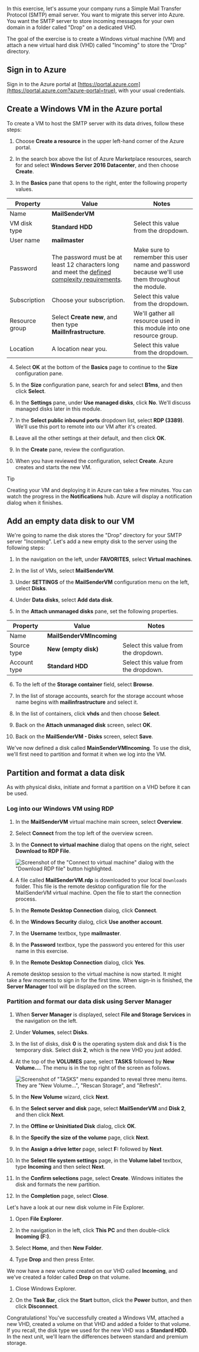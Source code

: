 In this exercise, let's assume your company runs a Simple Mail Transfer Protocol (SMTP) email server. You want to migrate this server into Azure. You want the SMTP server to store incoming messages for your own domain in a folder called "Drop" on a dedicated VHD.

The goal of the exercise is to create a Windows virtual machine (VM) and attach a new virtual hard disk (VHD) called "Incoming" to store the "Drop" directory.

## Sign in to Azure

Sign in to the Azure portal at [https://portal.azure.com](https://portal.azure.com?azure-portal=true), with your usual credentials.

## Create a Windows VM in the Azure portal

To create a VM to host the SMTP server with its data drives, follow these steps:

1. Choose **Create a resource** in the upper left-hand corner of the Azure portal.

1. In the search box above the list of Azure Marketplace resources, search for and select **Windows Server 2016 Datacenter**, and then choose **Create**.

1. In the **Basics** pane that opens to the right, enter the following property values. 


|Property  |Value  |Notes  |
|---------|---------|---------|
|Name     |   **MailSenderVM**      |         |
|VM disk type     |  **Standard HDD**       |   Select this value from the dropdown.      |
|User name     |  **mailmaster**       |         |
|Password     |  The password must be at least 12 characters long and meet the [defined complexity requirements](https://docs.microsoft.com/azure/virtual-machines/windows/faq#what-are-the-password-requirements-when-creating-a-vm).       | Make sure to remember this user name and password because we'll use them throughout the module.         |
|Subscription     |  Choose your subscription.       |  Select this value from the dropdown.       |
|Resource group     |  Select **Create new**, and then type **MailInfrastructure**.       |  We'll gather all resource used in this module into one resource group.       |
|Location     |   A location near you.      | Select this value from the dropdown.        |

4. Select **OK** at the bottom of the **Basics** page to continue to the **Size** configuration pane.

1. In the **Size** configuration pane, search for and select **B1ms**, and then click **Select**.

1. In the **Settings** pane, under **Use managed disks**, click **No**. We'll discuss managed disks later in this module.

1. In the **Select public inbound ports** dropdown list, select **RDP (3389)**. We'll use this port to remote into our VM after it's created.

1. Leave all the other settings at their default, and then click **OK**.

1. In the **Create** pane, review the configuration.

1. When you have reviewed the configuration,  select **Create**. Azure creates and starts the new VM.

> [!TIP]
> Creating your VM and deploying it in Azure can take a few minutes. You can watch the progress in the **Notifications** hub. Azure will display a notification dialog when it finishes.

## Add an empty data disk to our VM

We're going to name the disk stores the "Drop" directory for your SMTP server "Incoming". Let's add a new empty disk to the server using the following steps:

1. In the navigation on the left, under **FAVORITES**, select **Virtual machines**.

1. In the list of VMs, select **MailSenderVM**.

1. Under **SETTINGS** of the **MailSenderVM** configuration menu on the left, select **Disks**.

1. Under **Data disks**, select **Add data disk**.

1. In the **Attach unmanaged disks** pane, set the following properties.


|Property  |Value  |Notes  |
|---------|---------|---------|
|Name     |   **MailSenderVMIncoming**      |         |
|Source type     |  **New (empty disk)**       |   Select this value from the dropdown.       |
|Account type     |  **Standard HDD**       |  Select this value from the dropdown.        |


6. To the left of the **Storage container** field, select **Browse**.

1. In the list of storage accounts, search for the storage account whose name begins with **mailinfrastructure** and select it.

1. In the list of containers, click **vhds** and then choose **Select**.

1. Back on the **Attach unmanaged disk** screen, select **OK**.

1. Back on the **MailSenderVM - Disks** screen, select **Save**.

We've now defined a disk called **MainSenderVMIncoming**. To use the disk, we'll first need to partition and format it when we log into the VM. 

## Partition and format a data disk

As with physical disks, initiate and format a partition on a VHD before it can be used.

### Log into our Windows VM using RDP

1. In the **MailSenderVM** virtual machine main screen, select **Overview**.

1. Select **Connect** from the top left of the overview screen.

1. In the **Connect to virtual machine** dialog that opens on the right, select **Download to RDP File**.

   ![Screenshot of the "Connect to virtual machine" dialog with the "Download RDP file" button highlighted.](../media-draft/download-rdp.png)

4. A file called **MailSenderVM.rdp** is downloaded to your local `Downloads` folder. This file is the remote desktop configuration file for the MailSenderVM virtual machine. Open the file to start the connection process.

1. In the **Remote Desktop Connection** dialog, click **Connect**.

1. In the **Windows Security** dialog, click **Use another account**.

1. In the **Username** textbox, type **mailmaster**.

1. In the **Password** textbox, type the password you entered for this user name in this exercise. 

1. In the **Remote Desktop Connection** dialog, click **Yes**.

A remote desktop session to the virtual machine is now started. It might take a few moments to sign in for the first time. When sign-in is finished, the **Server Manager** tool will be displayed on the screen.

### Partition and format our data disk using Server Manager

1. When **Server Manager** is displayed, select **File and Storage Services** in the navigation on the left.

1. Under **Volumes**, select **Disks**.

1. In the list of disks, disk **0** is the operating system disk and disk **1** is the temporary disk. Select disk **2**, which is the new VHD you just added.

1. At the top of the **VOLUMES** pane, select **TASKS** followed by **New Volume...**. The menu is in the top right of the screen as follows.

   ![Screenshot of "TASKS" menu expanded to reveal three menu items. They are "New Volume...", "Rescan Storage", and "Refresh".](../media-draft/tasks-menu.png)


1. In the **New Volume** wizard, click **Next**.

1. In the **Select server and disk** page, select **MailSenderVM** and **Disk 2**, and then click **Next**.

1. In the **Offline or Uninitiated Disk** dialog, click **OK**.

1. In the **Specify the size of the volume** page, click **Next**.

1. In the **Assign a drive letter** page, select **F:** followed by **Next**.

1. In the **Select file system settings** page, in the **Volume label** textbox, type **Incoming** and then select **Next**.

1. In the **Confirm selections** page, select **Create**. Windows initiates the disk and formats the new partition.

1. In the **Completion** page, select **Close**.

Let's have a look at our new disk volume in File Explorer. 
1. Open **File Explorer**.

1. In the navigation in the left, click **This PC** and then double-click **Incoming (F:)**.

1. Select **Home**, and then **New Folder**.

1. Type **Drop** and then press Enter.

We now have a new volume created on our VHD called **Incoming**, and we've created a folder called **Drop** on that volume.  

1. Close Windows Explorer.

1. On the **Task Bar**, click the **Start** button, click the **Power** button, and then click **Disconnect**.

Congratulations! You've successfully created a Windows VM, attached a new VHD, created a volume on that VHD and added a folder to that volume. If you recall, the disk type we used for the new VHD was a **Standard HDD**. In the next unit, we'll learn the differences between standard and premium storage. 
